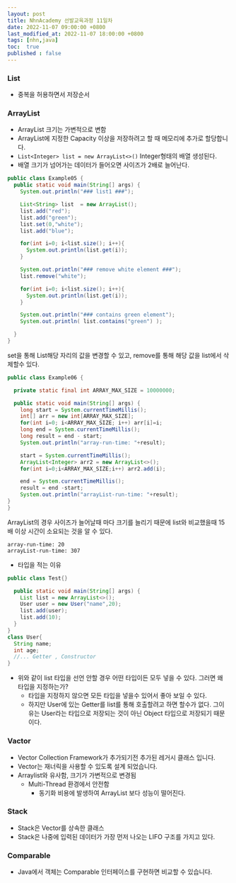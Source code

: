 ```yaml
---
layout: post
title: NhnAcademy 선발교육과정 11일차
date: 2022-11-07 09:00:00 +0800
last_modified_at: 2022-11-07 18:00:00 +0800
tags: [nhn,java]
toc:  true
published : false
---
```


### List
- 중복을 허용하면서 저장순서

### ArrayList
- ArrayList 크기는 가변적으로 변함
- ArrayList에 지정한 Capacity 이상을 저장하려고 할 때 메모리에 추가로 할당합니다.
- ```List<Integer> list = new ArrayList<>()``` Integer형태의 배열 생성된다.
- 배열 크기가 넘어가는 데이터가 들어오면 사이즈가 2배로 늘어난다.

```java
public class Example05 {
  public static void main(String[] args) {
    System.out.println("### list1 ###");

    List<String> list  = new ArrayList();
    list.add("red");
    list.add("green");
    list.set(0,"white");
    list.add("blue");

    for(int i=0; i<list.size(); i++){
      System.out.println(list.get(i));
    }

    System.out.println("### remove white element ###");
    list.remove("white");

    for(int i=0; i<list.size(); i++){
      System.out.println(list.get(i));
    }

    System.out.println("### contains green element");
    System.out.println( list.contains("green") );

  }
}
```

set을 통해 List해당 자리의 값을 변경할 수 있고, remove를 통해 해당 값을 list에서 삭제할수 있다.

```java
public class Example06 {

  private static final int ARRAY_MAX_SIZE = 10000000;

  public static void main(String[] args) {
    long start = System.currentTimeMillis();
    int[] arr = new int[ARRAY_MAX_SIZE];
    for(int i=0; i<ARRAY_MAX_SIZE; i++) arr[i]=i;
    long end = System.currentTimeMillis();
    long result = end - start;
    System.out.println("array-run-time: "+result);

    start = System.currentTimeMillis();
    ArrayList<Integer> arr2 = new ArrayList<>();
    for(int i=0;i<ARRAY_MAX_SIZE;i++) arr2.add(i);

    end = System.currentTimeMillis();
    result = end -start;
    System.out.println("arrayList-run-time: "+result);
}
}
```

ArrayList의 경우 사이즈가 늘어날때 마다 크기를 늘리기 때문에 list와 비교했을때 15배 이상 시간이 소요되는 것을 알 수 있다.

```
array-run-time: 20
arrayList-run-time: 307
```

- 타입을 적는 이유
```java
public class Test{}

  public static void main(String[] args) {
    List list = new ArrayList<>();
    User user = new User("name",20);
    list.add(user);
    list.add(10);
  }
}
class User{
  String name;
  int age;
  //... Getter , Constructor
}
```

- 위와 같이 list 타입을 선언 안할 경우 어떤 타입이든 모두 넣을 수 있다. 그러면 왜 타입을 지정하는가?
  - 타입을 지정하지 않으면 모든 타입을 넣을수 있어서 좋아 보일 수 있다.
  - 하지만 User에 있는 Getter를 list를 통해 호출할려고 하면 할수가 없다. 그이유는 User라는 타입으로 저장되는 것이 아닌
  Object 타입으로 저장되기 때문이다.

### Vactor
- Vector Collection Framework가 추가되기전 추가된 레거시 클래스 입니다.
- Vector는 재너릭을 사용할  수 있도록 설계 되었습니다.
- Arraylist와 유사함, 크기가 가변적으로 변경됨
  - Multi-Thread 환경에서 안전함
    - 동기화 비용에 발생하여 ArrayList 보다 성능이 떨어진다.

### Stack
- Stack은 Vector를 상속한 클래스
- Stack은 나중에 입력된 데이터가 가장 먼저 나오는 LIFO 구조를 가지고 있다.

### Comparable
- Java에서 객체는 Comparable 인터페이스를 구현하면 비교할 수 있습니다.
